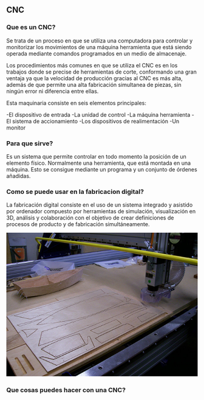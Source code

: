 ## CNC

### Que es un CNC?

Se trata de un proceso en que se utiliza una computadora para controlar y monitorizar los movimientos de una máquina herramienta que está siendo operada mediante comandos programados en un medio de almacenaje.

Los procedimientos más comunes en que se utiliza el CNC es en los trabajos donde se precise de herramientas de corte, conformando una gran ventaja ya que la velocidad de producción gracias al CNC es más alta, además de que permite una alta fabricación simultanea de piezas, sin ningún error ni diferencia entre ellas.

Esta maquinaria consiste en seis elementos principales:

-El dispositivo de entrada
-La unidad de control
-La máquina herramienta
-El sistema de accionamiento
-Los dispositivos de realimentación
-Un monitor



### Para que sirve?

Es un sistema que permite controlar en todo momento la posición de un elemento físico. Normalmente una herramienta, que está montada en una máquina. Esto se consigue mediante un programa y un conjunto de órdenes añadidas.



### Como se puede usar en la fabricacion digital?

La fabricación digital consiste en el uso de un sistema integrado y asistido por ordenador compuesto por herramientas de simulación, visualización en 3D, análisis y colaboración con el objetivo de crear definiciones de procesos de producto y de fabricación simultáneamente.

![Fabricacion Digital](https://github.com/aRnAu1012/2-trimestre-/blob/main/img7.jpg)






### Que cosas puedes hacer con una CNC?
